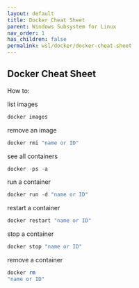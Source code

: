 ```yaml
---
layout: default
title: Docker Cheat Sheet
parent: Windows Subsystem for Linux
nav_order: 1
has_children: false
permalink: wsl/docker/docker-cheat-sheet
---
```


## Docker Cheat Sheet

How to:

list images
```powershell
docker images
```

remove an image

```powershell
docker rmi "name or ID"
```

see all containers
```powershell
docker -ps -a
```

run a container
```powershell
docker run -d "name or ID"
```

restart a container
```powershell
docker restart "name or ID"
```

stop a container
```powershell
docker stop "name or ID"
```

remove a container
```powershell
docker rm
"name or ID"
```